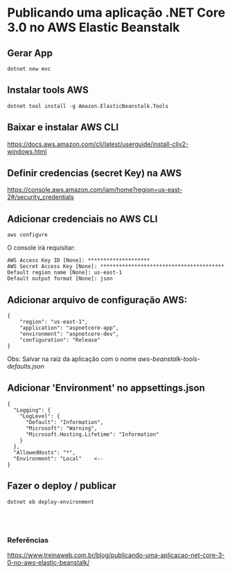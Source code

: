 # Publicando uma aplicação .NET Core 3.0 no AWS Elastic Beanstalk

## Gerar App
```
dotnet new mvc
```

## Instalar tools AWS
```
dotnet tool install -g Amazon.ElasticBeanstalk.Tools
```

## Baixar e instalar AWS CLI
<https://docs.aws.amazon.com/cli/latest/userguide/install-cliv2-windows.html>


## Definir credencias (secret Key) na AWS
<https://console.aws.amazon.com/iam/home?region=us-east-2#/security_credentials>


## Adicionar credenciais no AWS CLI
```
aws configure
```

O console irá requisitar:
```
AWS Access Key ID [None]: ********************
AWS Secret Access Key [None]: ****************************************
Default region name [None]: us-east-1
Default output format [None]: json
```


## Adicionar arquivo de configuração AWS:
```
{
    "region": "us-east-1",
    "application": "aspnetcore-app",
    "environment": "aspnetcore-dev",
    "configuration": "Release"
}
```

Obs: Salvar na raíz da aplicação com o nome _aws-beanstalk-tools-defaults.json_


## Adicionar 'Environment' no appsettings.json
```
{
  "Logging": {
    "LogLevel": {
      "Default": "Information",
      "Microsoft": "Warning",
      "Microsoft.Hosting.Lifetime": "Information"
    }
  },
  "AllowedHosts": "*",
  "Environment": "Local"    <--
}
```

## Fazer o deploy / publicar
```
dotnet eb deploy-environment
```


<br>
<br>


### Referências
<https://www.treinaweb.com.br/blog/publicando-uma-aplicacao-net-core-3-0-no-aws-elastic-beanstalk/>
